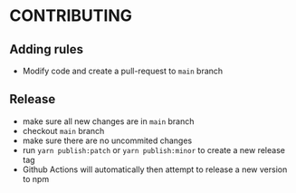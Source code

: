 # CONTRIBUTING

## Adding rules
- Modify code and create a pull-request to `main` branch

## Release
- make sure all new changes are in `main` branch
- checkout `main` branch
- make sure there are no uncommited changes
- run `yarn publish:patch` or `yarn publish:minor` to create a new release tag
- Github Actions will automatically then attempt to release a new version to npm